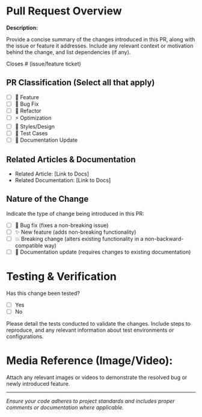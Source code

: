# Pull Request Overview

**Description:**

Provide a concise summary of the changes introduced in this PR, along with the issue or feature it addresses. Include any relevant context or motivation behind the change, and list dependencies (if any).

Closes # (issue/feature ticket)

## PR Classification (Select all that apply)

- [ ] 🚀 Feature
- [ ] 🐛 Bug Fix
- [ ] 🔄 Refactor
- [ ] ⚡ Optimization
- [ ] 🎨 Styles/Design
- [ ] 🧪 Test Cases
- [ ] 📝 Documentation Update

## Related Articles & Documentation

- Related Article: [Link to Docs]
- Related Documentation: [Link to Docs]

## Nature of the Change

Indicate the type of change being introduced in this PR:

- [ ] 🐞 Bug fix (fixes a non-breaking issue)
- [ ] ✨ New feature (adds non-breaking functionality)
- [ ] 💥 Breaking change (alters existing functionality in a non-backward-compatible way)
- [ ] 📝 Documentation update (requires changes to existing documentation)

# Testing & Verification

Has this change been tested?

- [ ] Yes
- [ ] No

Please detail the tests conducted to validate the changes. Include steps to reproduce, and any relevant information about test environments or configurations.

# Media Reference (Image/Video):

Attach any relevant images or videos to demonstrate the resolved bug or newly introduced feature.

---

_Ensure your code adheres to project standards and includes proper comments or documentation where applicable._
